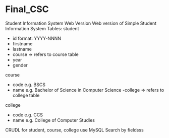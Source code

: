 # Final_CSC
 Student Information System Web Version
Web version of Simple Student Information System
Tables:
student
- id  format: YYYY-NNNN
- firstname
- lastname
- course => refers to course table
- year
- gender

course
- code  e.g. BSCS
- name e.g. Bachelor of Science in Computer Science
-college => refers to college table

college
- code e.g. CCS
- name e.g. College of Computer Studies

CRUDL for student, course, college
use MySQL
Search by fieldsss